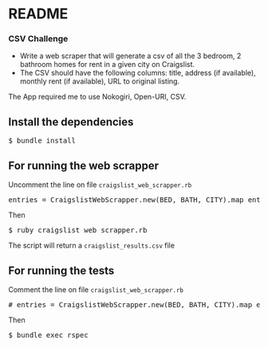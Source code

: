 # README

### CSV Challenge

- Write a web scraper that will generate a csv of all the 3 bedroom, 2 bathroom homes for rent in a given city on Craigslist.
- The CSV should have the following columns: title, address (if available), monthly rent (if available), URL to original listing.

The App required me to use Nokogiri, Open-URI, CSV.

## Install the dependencies

<pre>
$ bundle install
</pre>

## For running the web scrapper

Uncomment the line on file `craigslist_web_scrapper.rb`
<pre>
entries = CraigslistWebScrapper.new(BED, BATH, CITY).map_entries_as_csv()
</pre>

Then

<pre>
$ ruby craigslist_web_scrapper.rb
</pre>

The script will return a `craigslist_results.csv` file


## For running the tests

Comment the line on file `craigslist_web_scrapper.rb`
<pre>
# entries = CraigslistWebScrapper.new(BED, BATH, CITY).map_entries_as_csv()
</pre>

Then

<pre>
$ bundle exec rspec  
</pre>